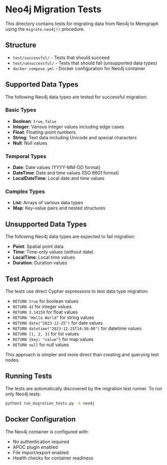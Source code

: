 # Neo4j Migration Tests

This directory contains tests for migrating data from Neo4j to Memgraph using the `migrate.neo4j()` procedure.

## Structure

- `test/successful/` - Tests that should succeed
- `test/unsuccessful/` - Tests that should fail (unsupported data types)
- `docker-compose.yml` - Docker configuration for Neo4j container

## Supported Data Types

The following Neo4j data types are tested for successful migration:

### Basic Types
- **Boolean**: `true`, `false`
- **Integer**: Various integer values including edge cases
- **Float**: Floating-point numbers
- **String**: Text data including Unicode and special characters
- **Null**: Null values

### Temporal Types
- **Date**: Date values (YYYY-MM-DD format)
- **DateTime**: Date and time values (ISO 8601 format)
- **LocalDateTime**: Local date and time values

### Complex Types
- **List**: Arrays of various data types
- **Map**: Key-value pairs and nested structures

## Unsupported Data Types

The following Neo4j data types are expected to fail migration:

- **Point**: Spatial point data
- **Time**: Time-only values (without date)
- **LocalTime**: Local time values
- **Duration**: Duration values

## Test Approach

The tests use direct Cypher expressions to test data type migration:
- `RETURN true` for boolean values
- `RETURN 42` for integer values
- `RETURN 3.14159` for float values
- `RETURN "Hello World"` for string values
- `RETURN date("2023-12-25")` for date values
- `RETURN datetime("2023-12-25T14:30:00")` for datetime values
- `RETURN [1, 2, 3]` for list values
- `RETURN {key: "value"}` for map values
- `RETURN null` for null values

This approach is simpler and more direct than creating and querying test nodes.

## Running Tests

The tests are automatically discovered by the migration test runner. To run only Neo4j tests:

```bash
python3 run_migration_tests.py -k neo4j
```

## Docker Configuration

The Neo4j container is configured with:
- No authentication required
- APOC plugin enabled
- File import/export enabled
- Health checks for container readiness
